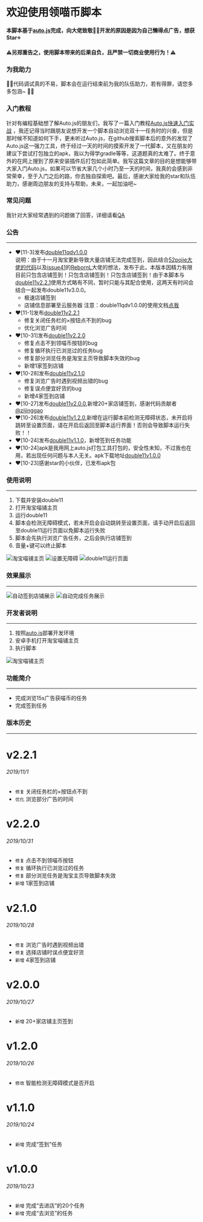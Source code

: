 # 欢迎使用领喵币脚本

**本脚本基于[auto.js](https://github.com/hyb1996/Auto.js)完成，向大佬致敬:raised_hands::raised_hands:开发的原因是因为自己懒得点广告，想获Star:star:**  

**:warning:另郑重告之，使用脚本带来的后果自负，且严禁一切商业使用行为！:warning:**   

### 为我助力
:pray::pray:代码调试真的不易，脚本会在运行结束前为我的队伍助力，若有得罪，请您多多包涵~ :pray::pray:

### 入门教程 
针对有编程基础想了解Auto.js的朋友们，我写了一篇入门教程[Auto.js快速入门实战](https://zhuanlan.zhihu.com/p/90065914)
，我还记得当时跟朋友说想开发一个脚本自动浏览双十一任务时的兴奋，但是那时候不知道如何下手，更未听过Auto.js，在github搜索脚本后的意外的发现了Auto.js这一强力工具，终于经过一天的时间的摸索开发了一代脚本，又在朋友的建议下尝试打包独立的apk，我以为得学gradle等等，这道题真的太难了。终于意外的在网上搜到了原来安装插件后打包如此简单。我写这篇文章的目的是想能够带大家入门Auto.js，如果可以节省大家几个小时乃至一天的时间，我真的会感到非常荣幸，至于入门之后的路，你去独自探索吧。最后，感谢大家给我的star和队伍助力，感谢周边朋友的支持与帮助，未来，一起加油吧~
### 常见问题
我针对大家经常遇到的问题做了回答，详细请看[QA](https://github.com/ErazerControl/2019double11/blob/master/QA.md)  

### 公告
******
- :heart:[11-3]发布[double11qdv1.0.0](https://share.weiyun.com/5MJHT6J)  
说明：由于十一月淘宝更新导致大量店铺无法完成签到，因此结合[52pojie大佬的代码](https://www.52pojie.cn/thread-1045790-1-1.html)以及[issue41](https://github.com/ErazerControl/2019double11/issues/41)的[RebornL](https://github.com/RebornL)大佬的想法，发布于此，本版本因精力有限目前只包含店铺签到！只包含店铺签到！只包含店铺签到！由于本脚本与[double11v2.2.1](https://github.com/ErazerControl/2019double11/releases)使用方式略有不同，暂时只能与其配合使用，这两天有时间会结合一起发布double11v3.0.0。
    - 极速店铺签到
    - 店铺信息部署至云服务器
注意：double11qdv1.0.0的使用文档[点我](https://github.com/ErazerControl/2019double11/blob/master/double11qd/README.md)
- :heart:[11-1]发布[double11v2.2.1](https://github.com/ErazerControl/2019double11/releases)
    - 修复关闭任务栏的×按钮点不到的bug
    - 优化浏览广告时间
- :heart:[10-31]发布[double11v2.2.0](https://github.com/ErazerControl/2019double11/releases)
    - 修复点击不到领喵币按钮的bug
    - 修复循环执行已浏览过的任务bug
    - 修复部分浏览任务是淘宝主页导致脚本失效的bug
    - 新增1家签到店铺
- :heart:[10-28]发布[double11v2.1.0](https://github.com/ErazerControl/2019double11/releases)
    - 修复浏览广告时遇到视频出错的bug
    - 修复误点便宜好货的bug
    - 新增4家签到店铺
- :heart:[10-27]发布[double11v2.0.0](https://github.com/ErazerControl/2019double11/releases),新增20+家店铺签到，感谢代码贡献者[@zijinggao](https://github.com/zijinggao)
- :heart:[10-26]发布[double11v1.2.0](https://github.com/ErazerControl/2019double11/releases),新增在运行脚本前检测无障碍状态，未开启将跳转至设置页面，请在开启后返回至脚本运行界面！否则会导致脚本运行失败！！
- :heart:[10-24]发布[double11v1.1.0](https://github.com/ErazerControl/2019double11/releases)，新增签到任务功能
- :heart:[10-24]apk是我用网上auto.js打包工具打包的，安全性未知，不过我也在用，若出现任何问题与本人无关。apk下载地址[double11v1.0.0](https://github.com/ErazerControl/2019double11/releases)
- :heart:[10-23]感谢star的小伙伴，已发布apk包 



### 使用说明
******
1. 下载并安装double11
2. 打开淘宝喵铺主页 
3. 运行double11
4. 脚本会检测无障碍模式，若未开启会自动跳转至设置页面，请手动开启后返回至double11运行页面以免脚本运行失败
5. 脚本会先执行浏览广告任务，之后会执行店铺签到
6. 音量+键可以终止脚本  

![淘宝喵铺主页](https://github.com/ErazerControl/2019double11/blob/master/images/taobao.jpg)
![设置无障碍](https://github.com/ErazerControl/2019double11/blob/master/images/settings.jpg)
![double11运行页面](https://github.com/ErazerControl/2019double11/blob/master/images/run.jpg)

### 效果展示
******
![自动签到店铺展示](https://github.com/ErazerControl/2019double11/blob/master/images/checkin.gif)
![自动完成任务展示](https://github.com/ErazerControl/2019double11/blob/master/images/dotask.gif)  

### 开发者说明
******
1. 按照[auto.js](https://github.com/hyb1996/Auto.js)部署开发环境
2. 安卓手机打开淘宝喵铺主页
3. 执行脚本  

![淘宝喵铺主页](https://github.com/ErazerControl/2019double11/blob/master/images/taobao.jpg)

### 功能简介
******
* 完成浏览15s广告获喵币的任务
* 完成签到任务
### 版本历史
******
# v2.2.1
###### 2019/11/1
* `修复` 关闭任务栏的×按钮点不到
* `优化` 浏览部分广告的时间
# v2.2.0
###### 2019/10/31
* `修复` 点击不到领喵币按钮
* `修复` 循环执行已浏览过的任务
* `修复` 部分浏览任务是淘宝主页导致脚本失效
* `新增` 1家签到店铺
# v2.1.0
###### 2019/10/28
* `修复` 浏览广告时遇到视频出错
* `修复` 选择店铺时误点便宜好货
* `新增` 4家签到店铺
# v2.0.0
###### 2019/10/27
* `新增` 20+家店铺主页签到
# v1.2.0
###### 2019/10/26
* `修改` 智能检测无障碍模式是否开启
# v1.1.0
###### 2019/10/24
* `新增` 完成“签到”任务
# v1.0.0
###### 2019/10/23
* `新增` 完成“去进店”的20个任务
* `新增` 完成“去浏览”的任务